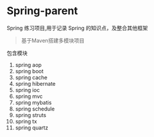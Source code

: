 # Spring-parent
Spring 练习项目,用于记录 Spring 的知识点，及整合其他框架
> 基于Maven搭建多模块项目

包含模块
1. spring aop
2. spring boot
3. spring cache
4. spring hibernate
5. spring ioc
6. spring mvc
7. spring mybatis
8. spring schedule
9. spring struts
10. spring tx
11. spring quartz

